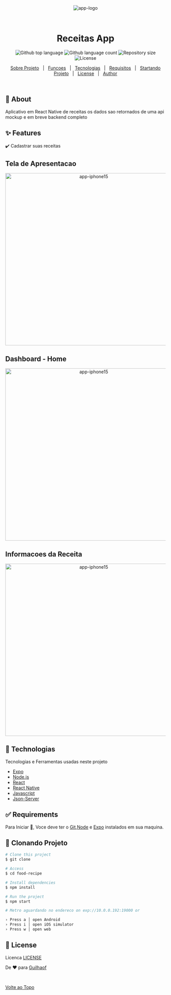 <div align="center" id="top"> 
  <img src="https://img.icons8.com/external-flaticons-flat-flat-icons/64/external-food-hospitality-services-flaticons-flat-flat -icons.png" alt="app-logo" />

  &#xa0;

  <!-- <a href="https://nativehelp.netlify.app">Demo</a> -->
</div>

<h1 align="center">Receitas App</h1>

<p align="center">
  <img alt="Github top language" src="https://img.shields.io/github/languages/top/Guilhaof/weather-app?color=56BEB8">

  <img alt="Github language count" src="https://img.shields.io/github/languages/count/Guilhaof/weather-app?color=56BEB8">

  <img alt="Repository size" src="https://img.shields.io/github/repo-size/Guilhaof/weather-app?color=56BEB8">

  <img alt="License" src="https://img.shields.io/github/license/Guilhaof/weather-app?color=56BEB8">

</p>


<p align="center">
  <a href="#dart-about">Sobre Projeto</a> &#xa0; | &#xa0; 
  <a href="#sparkles-features">Funcoes</a> &#xa0; | &#xa0;
  <a href="#rocket-technologies">Tecnologias</a> &#xa0; | &#xa0;
  <a href="#white_check_mark-requirements">Requisitos</a> &#xa0; | &#xa0;
  <a href="#checkered_flag-starting">Startando Projeto</a> &#xa0; | &#xa0;
  <a href="#memo-license">License</a> &#xa0; | &#xa0;
  <a href="https://github.com/Guilhaof" target="_blank">Author</a>
</p>

<br>

## :dart: About ##

Aplicativo em React Native de receitas os dados sao retornados de uma api mockup e em breve backend completo

## :sparkles: Features ##

:heavy_check_mark: Cadastrar suas receitas 


<h2> Tela de Apresentacao </h2>
<p align="center"> 
 <img src="" widht='340px' height='540px'    alt="app-iphone15"/>
</p>

<h2> Dashboard - Home</h2>
<p align="center"> 
 <img src="" widht='340px' height='540px'    alt="app-iphone15"/>
</p>


<h2> Informacoes da Receita </h2>
<p align="center"> 
 <img src="" widht='340px' height='540px'    alt="app-iphone15"/>
</p>


## :rocket: Technologias ##

Tecnologias e Ferramentas usadas neste projeto

- [Expo](https://expo.io/)
- [Node.js](https://nodejs.org/en/)
- [React](https://pt-br.reactjs.org/)
- [React Native](https://reactnative.dev/)
- [Javascript](https://developer.mozilla.org/pt-BR/docs/Web/JavaScript)
- [Json-Server]()

## :white_check_mark: Requirements ##

Para Iniciar :checkered_flag:, Voce deve ter o [Git](https://git-scm.com),[Node](https://nodejs.org/en/)  e [Expo](https://expo.dev/) instalados em sua maquina.

## :checkered_flag: Clonando Projeto ##

```bash
# Clone this project
$ git clone 

# Access
$ cd food-recipe

# Install dependencies
$ npm install

# Run the project
$ npm start

# Metro aguardando no endereco on exp://10.0.0.192:19000 or 

› Press a │ open Android
› Press i │ open iOS simulator
› Press w │ open web

```

## :memo: License ##

Licenca [LICENSE](LICENSE.md) 


De :heart: para <a href="https://github.com/Guilhaof" target="_blank">Guilhaof</a>

&#xa0;

<a href="#top">Volte ao Topo</a>
